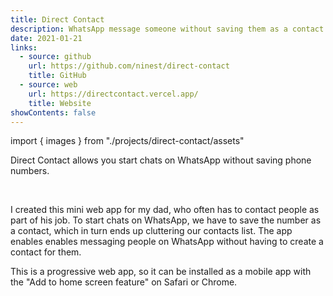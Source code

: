 ```yaml
---
title: Direct Contact
description: WhatsApp message someone without saving them as a contact
date: 2021-01-21
links:
  - source: github
    url: https://github.com/ninest/direct-contact
    title: GitHub
  - source: web
    url: https://directcontact.vercel.app/
    title: Website
showContents: false
---
```


import { images } from "./projects/direct-contact/assets"

Direct Contact allows you start chats on WhatsApp without saving phone numbers.

<div className="flex space-x-base">
  <Image {...images.empty} border />
  <Image {...images.filled} border />
</div>

I created this mini web app for my dad, who often has to contact people as part of his job. To start chats on WhatsApp, we have to save the number as a contact, which in turn ends up cluttering our contacts list. The app enables enables messaging people on WhatsApp without having to create a contact for them.

This is a progressive web app, so it can be installed as a mobile app with the "Add to home screen feature" on Safari or Chrome.

